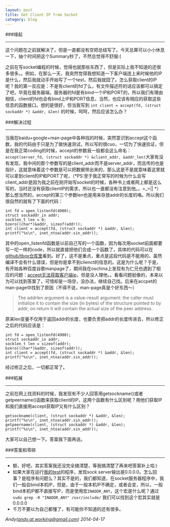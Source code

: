 ```yaml
---
layout: post
title: Get Client IP from Socket
category: blog
---
```


###缘起

---

这个问题在之前就解决了，但是一直都没有空把总结写了。今天总算可以小小休息一下，抽个时间把这个Summary秒了，不然总觉得不舒服:(

之前在写socket编程的时候，觉得也就那些东西了，但是实际上我不知道的还很多很多。。例如，在那么一天，我突然觉得我想知道一下客户端连上来时候他的IP是什么，然后我就动手开始写了一个test，然后我就囧了。怎么获取client的IP呢？我的第一反应是：不是有client的fd了么，有文件描述符的话应该都可以搞定了吧，毕竟在服务器端，服务器的fd是有bind一个IP和PORT的，所以我们有理由相信，client的fd也会有bind上IP和PORT信息，当然，也应该有相应的获取这些信息的函数接口。想的是很好，但当我写到 `int client = accept(fd, (struct sockaddr *) &addr, &len)` 的时候，呵呵，然后应该怎么办？

###解决过程

---

当我在baidu+google+man-page中各种找的时候，突然意识到accept这个函数，我的代码由于只是为了做快速测试，所以写的很cuo，一切为了快速验证，但是在我正常coding的时候，accept的参数我一般都会这么命名：`accept(server_fd, (struct sockaddr *) &client_addr, &addr_len)`大家有没有发现，我中间的那个参数写的是client_addr而不是server_addr，而且传的也是指针，这就意味着这个参数是可以把数据带出来的，那么这是不是就意味着这里就可以拿到client的IP和PORT了呢，（*PS:至于我正常写的时候为什么会写client_addr是因为我之前在刚开始写socket的时候，各种书上或者网上都是这么写的，当时还没有获取clientIP的需求，所以也一直都没有注意到他。。=_=|| *）那么想当然的，accept的第三个参数len也是用来存放addr的长度的咯。所以我们很自然的就有了下面的代码：

    int fd = open_listenfd(4900);
	struct sockaddr_in addr;
	socklen_t len = 0;
	bzero((char*)&addr, sizeof(addr));
	int client = accept(fd, (struct sockaddr *) &addr, &len);
	printf("%s\n", inet_ntoa(addr.sin_addr));

其中的open_listenfd函数是以前自己写的一个函数，因为每次用socket前面都要写一坨一样的code，所以就直接把他们合成一个函数了，具体的代码可以在[github/tbox仓库里](http://github.com/andycoder7/tbox/blob/master/get_socket_client_ip/test.c)看到。好了，这不是重点，重点是这段代码是不能用的，虽然编译不会有什么错误，但是你是拿不到clienct的信息的。这是为什么呢？于是，有开始各种百度谷歌manpage了，期间我在oschina上发现有为仁兄也遇到了相应的问题：[accept无法获取客户端ip](http://www.oschina.net/question/1166197_149234)，但是没人理他。。看看问题挺像的，本来以为可以找到答案了，可惜却是一场空，没办法，继续自己找。后来在accpet的man-page中找到了原因（不得不说，man-page真是个好东西～）

> The addrlen argument is a value-result argument: the caller must initialize it to contain the size (in bytes) of the structure pointed to by addr; on return it will contain the actual size of the peer address.

原来len变量不仅用于返回addr的长度，也要负责把addr的长度传进去，所以修正之后的代码应该是：

    int fd = open_listenfd(4900);
	struct sockaddr_in addr;
	socklen_t len = sizeof(addr);
	bzero((char*)&addr, sizeof(addr));
	int client = accept(fd, (struct sockaddr *) &addr, &len);
	printf("%s\n", inet_ntoa(addr.sin_addr));

经过修正之后，一切都正常了。

###拓展

---

之前在网上找资料的时候，我发现有不少人回答用getsockname()或者getpeername()函数来获取client的IP，这两个函数有什么区别呢？用他们获取IP和我们直接用accept获取IP又有什么区别？

	getsockname(client, (struct sockaddr *) &addr, &len);
	printf("%s\n", inet_ntoa(addr.sin_addr));
	getpeername(client, (struct sockaddr *) &addr, &len);
	printf("%s\n", inet_ntoa(addr.sin_addr));

大家可以自己想一下。答案我下面再说。

###答案和零碎

---

- 额，好吧，其实答案我还没完全搞清楚，等我搞清楚了再来吧答案补上哈:)
- 如果大家在运行[我的test](test.c)的程序，发现sock server输出是0.0.0.0。怎么回事？是程序有问题么？其实不是的，我们都知道，在socket服务器程序中，我们一般会bind本机IP，但是，由于一般本机IP不确定，或者会变，所以，一般bind本机IP都不直接写IP，而是使用宏`INADDR_ANY`，这个宏是什么呢？通过 `sudo grep -R "INADDR_ANY" /usr/include/` 我们可以找到这个宏其实就是0.0.0.0
- 千万不要以为自己都懂了，有可能你不知道的还有很多。

*Andy(andy.at.working@gmail.com) 2014-04-17*
